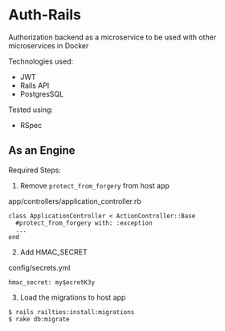 # Auth-Rails

Authorization backend as a microservice to be used with other microservices in Docker

Technologies used:

- JWT
- Rails API
- PostgresSQL

Tested using:
- RSpec


## As an Engine

Required Steps:

1. Remove `protect_from_forgery` from host app

app/controllers/application_controller.rb

```
class ApplicationController < ActionController::Base
  #protect_from_forgery with: :exception
  ...
end
```

2. Add HMAC_SECRET

config/secrets.yml

```
hmac_secret: my$ecretK3y
```

3. Load the migrations to host app

```
$ rails railties:install:migrations
$ rake db:migrate
```
